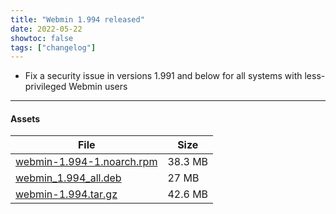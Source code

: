 ```yaml
---
title: "Webmin 1.994 released"
date: 2022-05-22
showtoc: false
tags: ["changelog"]
---
```


* Fix a security issue in versions 1.991 and below for all systems with less-privileged Webmin users

---

#### Assets

| File                       | Size |
| -------------------------- | -----|
|[webmin-1.994-1.noarch.rpm](https://github.com/webmin/webmin/releases/download/1.994/webmin-1.994-1.noarch.rpm) | 38.3 MB |
|[webmin_1.994_all.deb](https://github.com/webmin/webmin/releases/download/1.994/webmin_1.994_all.deb) | 27 MB |
|[webmin-1.994.tar.gz](https://github.com/webmin/webmin/releases/download/1.994/webmin-1.994.tar.gz) | 42.6 MB |
